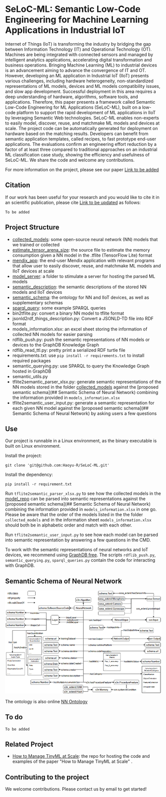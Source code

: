 # SeLoC-ML: Semantic Low-Code Engineering for Machine Learning Applications in Industrial IoT

Internet of Things (IoT) is transforming the industry by bridging the gap between Information Technology (IT) and Operational Technology (OT). Machines are being integrated with connected sensors and managed by intelligent analytics applications, accelerating digital transformation and business operations. Bringing Machine Learning (ML) to industrial devices is an advancement aiming to advance the convergence of IT and OT. However, developing an ML application in Industrial IoT (IIoT) presents various challenges, including hardware heterogeneity, non-standardized representations of ML models, devices and ML models compatibility issues, and slow app development. Successful deployment in this area requires a deep understanding of hardware, algorithms, software tools, and applications. Therefore, this paper presents a framework called Semantic Low-Code Engineering for ML Applications (SeLoC-ML), built on a low-code platform to support the rapid development of ML applications in IIoT by leveraging Semantic Web technologies. SeLoC-ML enables non-experts to easily model, discover, reuse, and matchmake ML models and devices at scale. The project code can be automatically generated for deployment on hardware based on the matching results. Developers can benefit from semantic application templates, called recipes, to fast prototype end-user applications. The evaluations confirm an engineering effort reduction by a factor of at least three compared to traditional approaches on an industrial ML classification case study, showing the efficiency and usefulness of SeLoC-ML. We share the code and welcome any contributions.

For more information on the project, please see our paper
[Link to be added](https://github.com/Haoyu-R/SeLoC-ML)

## Citation
If our work has been useful for your research and you would like to cite it in an scientific publication, please cite [Link to be updated](https://github.com/Haoyu-R/SeLoC-ML) as follows:
```
To be added
```

## Project Structure
* [collected_models](https://github.com/Haoyu-R/SeLoC-ML/tree/main/collected_models): some open-source neural network (NN) models that we trained or collected
* [estimate_tensor_arena_size](https://github.com/Haoyu-R/SeLoC-ML/tree/main/estimate_tensor_arena_size): the source file to estimate the memory consumption given a NN model in the .tflite (TensorFlow Lite) format
* [mendix_app](https://github.com/Haoyu-R/SeLoC-ML/tree/main/mendix_app): the end-user Mendix application with relevant programs that allow user to easily discover, reuse, and matchmake ML models and IIoT devices at scale
* [model_server](https://github.com/Haoyu-R/SeLoC-ML/tree/main/model_server): a folder to stimulate a server for hosting the parsed ML models
* [semantic_description](https://github.com/Haoyu-R/SeLoC-ML/tree/main/semantic_description): the semantic descriptions of the stored NN models and IIoT devices
* [semantic_schema](https://github.com/Haoyu-R/SeLoC-ML/tree/main/semantic_schema): the ontology for NN and IIoT devices, as well as supplementary schemas
* [sparql_query](https://github.com/Haoyu-R/SeLoC-ML/tree/main/sparql_query): some example SPARQL queries
* bin2tflite.py: convert a binary NN model to tflite format
* jsonld2rdf_things_description.py: Convert a JSONLD-TD file into RDF format
* models_information.xlsx: an excel sheet storing the information of collected NN models for easier parsing
* rdflib_push.py: push the semantic representations of NN models or devices to the GraphDB Knowledge Graph
* rdflib_read_ttl.py: pretty print a serialized RDF turtle file
* requirements.txt: use `pip install -r requirements.txt` to install required packages
* semantic_querying.py: use SPARQL to query the Knowledge Graph hosted in GraphDB
* semantic_utils.py
* tflite2semantic_parser_xlsx.py: generate semantic representations of the NN models stored in the folder [collected_models](https://github.com/Haoyu-R/SeLoC-ML/tree/main/collected_models) against the [proposed semantic schema](## Semantic Schema of Neural Network) combining the information provided in `models_information.xlsx`
* tflite2semantic_user_input.py: generate a semantic representation for each given NN model against the [proposed semantic schema](## Semantic Schema of Neural Network) by asking users a few questions

## Use

Our project is runnable in a Linux environment, as the binary executable is built on Linux environment.

Install the project:

```
git clone 'git@github.com:Haoyu-R/SeLoC-ML.git'
```

Install the dependency:
```
pip install -r requirement.txt
```

Run `tflite2semantic_parser_xlsx.py` to see how the collected models in the [model_repo](https://github.com/Haoyu-R/SeLoC-ML/tree/main/collected_models) can be parsed into semantic representations against the [proposed semantic schema](## Semantic Schema of Neural Network) combining the information provided in `models_information.xlsx` in one go. Please be aware that the order of the models listed in the the folder `collected_models` and in the information sheet `models_information.xlsx` should both be in alphabetic order and match with each other.

Run `tflite2semantic_user_input.py` to see how each model can be parsed into semantic representation by answering a few questions in the CMD.

To work with the semantic representations of neural networks and IoT devices, we recommend using [GraphDB free](https://graphdb.ontotext.com/). The scripts `rdflib_push.py`, `semantic_querying.py`, `sparql_queries.py` contain the code for interacting with GraphDB.

## Semantic Schema of Neural Network

![Capture2.PNG](/_resources/Capture2.PNG)

The ontology is also online [NN Ontology](https://tinyml-schema-collab.github.io/)

## To do
```
To be added
```

## Related Project
* [How to Manage TinyML at Scale](https://github.com/Haoyu-R/How-to-Manage-TinyML-at-Scale): the repo for hosting the code and examples of the paper "How to Manage TinyML at Scale" .

## Contributing to the project

We welcome contributions. Please contact us by email to get started!
